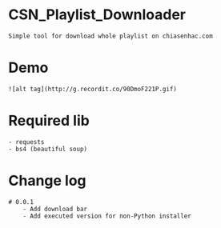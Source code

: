 # CSN_Playlist_Downloader
    Simple tool for download whole playlist on chiasenhac.com

# Demo
    ![alt tag](http://g.recordit.co/90DmoF221P.gif)
    
# Required lib
    - requests
    - bs4 (beautiful soup)
   
# Change log
    # 0.0.1
        - Add download bar
        - Add executed version for non-Python installer
